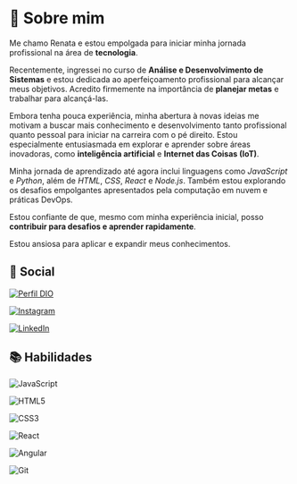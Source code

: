 
# 📖 Sobre mim

Me chamo Renata e estou empolgada para iniciar minha jornada profissional na área de **tecnologia**. 

Recentemente, ingressei no curso de **Análise e Desenvolvimento de Sistemas** e estou dedicada ao aperfeiçoamento profissional para alcançar meus objetivos. Acredito firmemente na importância de **planejar metas** e trabalhar para alcançá-las.

Embora tenha pouca experiência, minha abertura à novas ideias me motivam a buscar mais conhecimento e desenvolvimento tanto profissional quanto pessoal para iniciar na carreira com o pé direito. Estou especialmente entusiasmada em explorar e aprender sobre áreas inovadoras, como **inteligência artificial** e **Internet das Coisas (IoT)**.

Minha jornada de aprendizado até agora inclui linguagens como *JavaScript* e *Python*, além de *HTML*, *CSS*, *React* e *Node.js*. Também estou explorando os desafios empolgantes apresentados pela computação em nuvem e práticas DevOps.

Estou confiante de que, mesmo com minha experiência inicial, posso **contribuir para desafios e aprender rapidamente**.

Estou ansiosa para aplicar e expandir meus conhecimentos.



## 📱 Social

[![Perfil DIO](https://img.shields.io/badge/-Meu%20Perfil%20na%20DIO-30A3DC?style=for-the-badge)](https://dio.me/users/renata-bernucio)

[![Instagram](https://img.shields.io/badge/-Instagram-%23E4405F?style=for-the-badge&logo=instagram&logoColor=white)](https://www.instagram.com/renatabernucio/)

[![LinkedIn](https://img.shields.io/badge/-LinkedIn-000?style=for-the-badge&logo=linkedin&logoColor=30A3DC)](https://www.linkedin.com/in/renatabernucio/)



## 📚 Habilidades
![JavaScript](https://img.shields.io/badge/JavaScript-F7DF1E?style=for-the-badge&logo=javascript&logoColor=black)

![HTML5](https://img.shields.io/badge/HTML5-E34F26?style=for-the-badge&logo=html5&logoColor=white)

![CSS3](https://img.shields.io/badge/CSS3-1572B6?style=for-the-badge&logo=css3&logoColor=white)

![React](https://img.shields.io/badge/React-20232A?style=for-the-badge&logo=react&logoColor=61DAFB)

![Angular](https://img.shields.io/badge/Angular-DD0031?style=for-the-badge&logo=angular&logoColor=white)

![Git](https://img.shields.io/badge/git-%23F05033.svg?style=for-the-badge&logo=git&logoColor=white)
